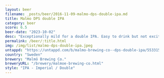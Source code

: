 ```yaml
---
layout: beer
filename: _posts/beer/2016-11-09-malmo-dps-double-ipa.md
title: Malmo DPS double IPA
category: beer
score: 6.5
beer-date: "2023-10-02"
desc: "Exceptionally mild for a double IPA. Easy to drink but not exciting"
permalink: /beer/:title.html
img: /img/list/malmo-dps-double-ipa.jpeg
untappd: "https://untappd.com/b/malmo-brewing-co--dps-double-ipa/5533154"
country: "Sweden"
brewery: "Malmö Brewing Co."
breweryURL: "/brewery/malmoe-brewing-co.html"
style: "IPA - Imperial / Double"
---
```

